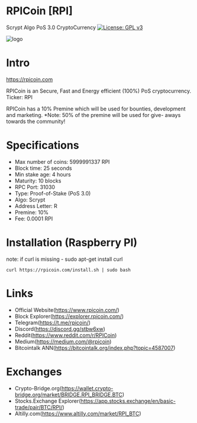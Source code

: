 # RPICoin [RPI]
Scrypt Algo PoS 3.0 CryptoCurrency
[![License: GPL v3](https://img.shields.io/badge/License-GPL%20v3-blue.svg)](http://www.gnu.org/licenses/gpl-3.0)

![logo](https://i.imgur.com/VhuAUbi.png)

Intro
==========================
https://rpicoin.com

RPICoin is an Secure, Fast and Energy efficient (100%) PoS cryptocurrency.
Ticker: RPI

RPICoin has a 10% Premine which will be used for bounties, development and marketing.
*Note: 50% of the premine will be used for give- aways towards the community! 

Specifications
==========================
* Max number of coins: 5999991337 RPI
* Block time: 25 seconds 
* Min stake age: 4 hours
* Maturity: 10 blocks
* RPC Port: 31030
* Type: Proof-of-Stake (PoS 3.0)
* Algo: Scrypt
* Address Letter: R
* Premine: 10%
* Fee: 0.0001 RPI 

Installation (Raspberry PI)
==========================
note: if curl is missing - sudo apt-get install curl

`curl https://rpicoin.com/install.sh | sudo bash`




Links
===========================
* Official Website(https://www.rpicoin.com/)<br>
* Block Explorer(https://explorer.rpicoin.com/)<br>
* Telegram(https://t.me/rpicoin/)<br>
* Discord(https://discord.gg/stbw6xw)<br>
* Reddit(https://www.reddit.com/r/RPICoin)<br>
* Medium(https://medium.com/@rpicoin)<br>
* Bitcointalk ANN(https://bitcointalk.org/index.php?topic=4587007)</br>


Exchanges
===========================
* Crypto-Bridge.org(https://wallet.crypto-bridge.org/market/BRIDGE.RPI_BRIDGE.BTC)<br>
* Stocks.Exchange Explorer(https://app.stocks.exchange/en/basic-trade/pair/BTC/RPI/)<br>
* Altilly.com(https://www.altilly.com/market/RPI_BTC)<br>